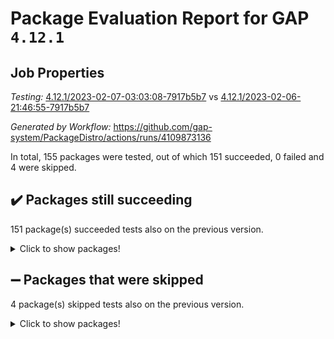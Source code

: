 # Package Evaluation Report for GAP `4.12.1`

## Job Properties

*Testing:* [4.12.1/2023-02-07-03:03:08-7917b5b7](https://github.com/gap-system/PackageDistro/blob/data/reports/4.12.1/2023-02-07-03:03:08-7917b5b7) vs [4.12.1/2023-02-06-21:46:55-7917b5b7](https://github.com/gap-system/PackageDistro/blob/data/reports/4.12.1/2023-02-06-21:46:55-7917b5b7)

*Generated by Workflow:* https://github.com/gap-system/PackageDistro/actions/runs/4109873136

In total, 155 packages were tested, out of which 151 succeeded, 0 failed and 4 were skipped.

## :heavy_check_mark: Packages still succeeding

151 package(s) succeeded tests also on the previous version.
<details><summary>Click to show packages!</summary>

- 4ti2interface 2023.01-01 [(success)](https://github.com/gap-system/PackageDistro/actions/runs/4109873136/jobs/7092348694)
- ace 5.6.2 [(success)](https://github.com/gap-system/PackageDistro/actions/runs/4109873136/jobs/7092348803)
- aclib 1.3.2 [(success)](https://github.com/gap-system/PackageDistro/actions/runs/4109873136/jobs/7092348914)
- agt 0.3.1 [(success)](https://github.com/gap-system/PackageDistro/actions/runs/4109873136/jobs/7092348996)
- alnuth 3.2.1 [(success)](https://github.com/gap-system/PackageDistro/actions/runs/4109873136/jobs/7092349100)
- anupq 3.3.0 [(success)](https://github.com/gap-system/PackageDistro/actions/runs/4109873136/jobs/7092349188)
- atlasrep 2.1.6 [(success)](https://github.com/gap-system/PackageDistro/actions/runs/4109873136/jobs/7092349253)
- autodoc 2022.10.20 [(success)](https://github.com/gap-system/PackageDistro/actions/runs/4109873136/jobs/7092349336)
- automata 1.15 [(success)](https://github.com/gap-system/PackageDistro/actions/runs/4109873136/jobs/7092349411)
- automgrp 1.3.2 [(success)](https://github.com/gap-system/PackageDistro/actions/runs/4109873136/jobs/7092349485)
- autpgrp 1.11 [(success)](https://github.com/gap-system/PackageDistro/actions/runs/4109873136/jobs/7092349571)
- cap 2023.02-03 [(success)](https://github.com/gap-system/PackageDistro/actions/runs/4109873136/jobs/7092349669)
- caratinterface 2.3.4 [(success)](https://github.com/gap-system/PackageDistro/actions/runs/4109873136/jobs/7092349760)
- cddinterface 2022.11.01 [(success)](https://github.com/gap-system/PackageDistro/actions/runs/4109873136/jobs/7092349862)
- circle 1.6.5 [(success)](https://github.com/gap-system/PackageDistro/actions/runs/4109873136/jobs/7092349961)
- classicpres 1.22 [(success)](https://github.com/gap-system/PackageDistro/actions/runs/4109873136/jobs/7092350086)
- cohomolo 1.6.11 [(success)](https://github.com/gap-system/PackageDistro/actions/runs/4109873136/jobs/7092350170)
- congruence 1.2.4 [(success)](https://github.com/gap-system/PackageDistro/actions/runs/4109873136/jobs/7092350261)
- corelg 1.56 [(success)](https://github.com/gap-system/PackageDistro/actions/runs/4109873136/jobs/7092350368)
- crime 1.6 [(success)](https://github.com/gap-system/PackageDistro/actions/runs/4109873136/jobs/7092350454)
- crisp 1.4.6 [(success)](https://github.com/gap-system/PackageDistro/actions/runs/4109873136/jobs/7092350534)
- crypting 0.10.4 [(success)](https://github.com/gap-system/PackageDistro/actions/runs/4109873136/jobs/7092350616)
- cryst 4.1.25 [(success)](https://github.com/gap-system/PackageDistro/actions/runs/4109873136/jobs/7092350698)
- crystcat 1.1.10 [(success)](https://github.com/gap-system/PackageDistro/actions/runs/4109873136/jobs/7092350771)
- ctbllib 1.3.4 [(success)](https://github.com/gap-system/PackageDistro/actions/runs/4109873136/jobs/7092350850)
- cubefree 1.19 [(success)](https://github.com/gap-system/PackageDistro/actions/runs/4109873136/jobs/7092350954)
- curlinterface 2.3.1 [(success)](https://github.com/gap-system/PackageDistro/actions/runs/4109873136/jobs/7092351073)
- cvec 2.7.6 [(success)](https://github.com/gap-system/PackageDistro/actions/runs/4109873136/jobs/7092351153)
- datastructures 0.3.0 [(success)](https://github.com/gap-system/PackageDistro/actions/runs/4109873136/jobs/7092351253)
- deepthought 1.0.6 [(success)](https://github.com/gap-system/PackageDistro/actions/runs/4109873136/jobs/7092351349)
- design 1.7 [(success)](https://github.com/gap-system/PackageDistro/actions/runs/4109873136/jobs/7092351463)
- difsets 2.3.1 [(success)](https://github.com/gap-system/PackageDistro/actions/runs/4109873136/jobs/7092351524)
- digraphs 1.6.1 [(success)](https://github.com/gap-system/PackageDistro/actions/runs/4109873136/jobs/7092351603)
- edim 1.3.6 [(success)](https://github.com/gap-system/PackageDistro/actions/runs/4109873136/jobs/7092351669)
- example 4.3.3 [(success)](https://github.com/gap-system/PackageDistro/actions/runs/4109873136/jobs/7092351747)
- examplesforhomalg 2022.11-01 [(success)](https://github.com/gap-system/PackageDistro/actions/runs/4109873136/jobs/7092351827)
- factint 1.6.3 [(success)](https://github.com/gap-system/PackageDistro/actions/runs/4109873136/jobs/7092351909)
- ferret 1.0.9 [(success)](https://github.com/gap-system/PackageDistro/actions/runs/4109873136/jobs/7092351974)
- fga 1.4.0 [(success)](https://github.com/gap-system/PackageDistro/actions/runs/4109873136/jobs/7092352059)
- fining 1.5.4 [(success)](https://github.com/gap-system/PackageDistro/actions/runs/4109873136/jobs/7092352146)
- float 1.0.3 [(success)](https://github.com/gap-system/PackageDistro/actions/runs/4109873136/jobs/7092352223)
- format 1.4.3 [(success)](https://github.com/gap-system/PackageDistro/actions/runs/4109873136/jobs/7092352301)
- forms 1.2.9 [(success)](https://github.com/gap-system/PackageDistro/actions/runs/4109873136/jobs/7092352369)
- fplsa 1.2.6 [(success)](https://github.com/gap-system/PackageDistro/actions/runs/4109873136/jobs/7092352447)
- fr 2.4.12 [(success)](https://github.com/gap-system/PackageDistro/actions/runs/4109873136/jobs/7092352519)
- francy 1.2.5 [(success)](https://github.com/gap-system/PackageDistro/actions/runs/4109873136/jobs/7092352582)
- fwtree 1.3 [(success)](https://github.com/gap-system/PackageDistro/actions/runs/4109873136/jobs/7092352648)
- gapdoc 1.6.6 [(success)](https://github.com/gap-system/PackageDistro/actions/runs/4109873136/jobs/7092352712)
- gauss 2023.01-01 [(success)](https://github.com/gap-system/PackageDistro/actions/runs/4109873136/jobs/7092352786)
- gaussforhomalg 2022.08-03 [(success)](https://github.com/gap-system/PackageDistro/actions/runs/4109873136/jobs/7092352859)
- gbnp 1.0.5 [(success)](https://github.com/gap-system/PackageDistro/actions/runs/4109873136/jobs/7092352944)
- generalizedmorphismsforcap 2023.01-01 [(success)](https://github.com/gap-system/PackageDistro/actions/runs/4109873136/jobs/7092353033)
- genss 1.6.8 [(success)](https://github.com/gap-system/PackageDistro/actions/runs/4109873136/jobs/7092353117)
- gradedmodules 2022.09-02 [(success)](https://github.com/gap-system/PackageDistro/actions/runs/4109873136/jobs/7092353205)
- gradedringforhomalg 2022.11-01 [(success)](https://github.com/gap-system/PackageDistro/actions/runs/4109873136/jobs/7092353259)
- grape 4.9.0 [(success)](https://github.com/gap-system/PackageDistro/actions/runs/4109873136/jobs/7092353315)
- groupoids 1.72 [(success)](https://github.com/gap-system/PackageDistro/actions/runs/4109873136/jobs/7092353385)
- grpconst 2.6.3 [(success)](https://github.com/gap-system/PackageDistro/actions/runs/4109873136/jobs/7092353444)
- guarana 0.96.3 [(success)](https://github.com/gap-system/PackageDistro/actions/runs/4109873136/jobs/7092353498)
- guava 3.18 [(success)](https://github.com/gap-system/PackageDistro/actions/runs/4109873136/jobs/7092353570)
- hap 1.50 [(success)](https://github.com/gap-system/PackageDistro/actions/runs/4109873136/jobs/7092353687)
- hapcryst 0.1.15 [(success)](https://github.com/gap-system/PackageDistro/actions/runs/4109873136/jobs/7092353753)
- hecke 1.5.3 [(success)](https://github.com/gap-system/PackageDistro/actions/runs/4109873136/jobs/7092353838)
- help 3.5 [(success)](https://github.com/gap-system/PackageDistro/actions/runs/4109873136/jobs/7092353928)
- homalg 2022.12-02 [(success)](https://github.com/gap-system/PackageDistro/actions/runs/4109873136/jobs/7092354012)
- homalgtocas 2022.11-02 [(success)](https://github.com/gap-system/PackageDistro/actions/runs/4109873136/jobs/7092354093)
- idrel 2.44 [(success)](https://github.com/gap-system/PackageDistro/actions/runs/4109873136/jobs/7092354161)
- images 1.3.1 [(success)](https://github.com/gap-system/PackageDistro/actions/runs/4109873136/jobs/7092354236)
- intpic 0.3.0 [(success)](https://github.com/gap-system/PackageDistro/actions/runs/4109873136/jobs/7092354339)
- io 4.8.1 [(success)](https://github.com/gap-system/PackageDistro/actions/runs/4109873136/jobs/7092354438)
- io_forhomalg 2022.11-01 [(success)](https://github.com/gap-system/PackageDistro/actions/runs/4109873136/jobs/7092354506)
- irredsol 1.4.4 [(success)](https://github.com/gap-system/PackageDistro/actions/runs/4109873136/jobs/7092354587)
- json 2.1.1 [(success)](https://github.com/gap-system/PackageDistro/actions/runs/4109873136/jobs/7092354665)
- jupyterkernel 1.4.1 [(success)](https://github.com/gap-system/PackageDistro/actions/runs/4109873136/jobs/7092354732)
- jupyterviz 1.5.6 [(success)](https://github.com/gap-system/PackageDistro/actions/runs/4109873136/jobs/7092354843)
- kan 1.34 [(success)](https://github.com/gap-system/PackageDistro/actions/runs/4109873136/jobs/7092354941)
- kbmag 1.5.11 [(success)](https://github.com/gap-system/PackageDistro/actions/runs/4109873136/jobs/7092355031)
- laguna 3.9.5 [(success)](https://github.com/gap-system/PackageDistro/actions/runs/4109873136/jobs/7092355135)
- liealgdb 2.2.1 [(success)](https://github.com/gap-system/PackageDistro/actions/runs/4109873136/jobs/7092355214)
- liepring 2.8 [(success)](https://github.com/gap-system/PackageDistro/actions/runs/4109873136/jobs/7092355292)
- liering 2.4.2 [(success)](https://github.com/gap-system/PackageDistro/actions/runs/4109873136/jobs/7092355397)
- linearalgebraforcap 2023.02-01 [(success)](https://github.com/gap-system/PackageDistro/actions/runs/4109873136/jobs/7092355505)
- localizeringforhomalg 2022.11-01 [(success)](https://github.com/gap-system/PackageDistro/actions/runs/4109873136/jobs/7092355618)
- loops 3.4.3 [(success)](https://github.com/gap-system/PackageDistro/actions/runs/4109873136/jobs/7092355739)
- lpres 1.0.3 [(success)](https://github.com/gap-system/PackageDistro/actions/runs/4109873136/jobs/7092355849)
- majoranaalgebras 1.5.1 [(success)](https://github.com/gap-system/PackageDistro/actions/runs/4109873136/jobs/7092355950)
- mapclass 1.4.6 [(success)](https://github.com/gap-system/PackageDistro/actions/runs/4109873136/jobs/7092356078)
- matgrp 0.70 [(success)](https://github.com/gap-system/PackageDistro/actions/runs/4109873136/jobs/7092356182)
- matricesforhomalg 2023.01-01 [(success)](https://github.com/gap-system/PackageDistro/actions/runs/4109873136/jobs/7092356295)
- modisom 2.5.3 [(success)](https://github.com/gap-system/PackageDistro/actions/runs/4109873136/jobs/7092356398)
- modulepresentationsforcap 2022.12-01 [(success)](https://github.com/gap-system/PackageDistro/actions/runs/4109873136/jobs/7092356502)
- modules 2022.11-01 [(success)](https://github.com/gap-system/PackageDistro/actions/runs/4109873136/jobs/7092356615)
- monoidalcategories 2023.02-02 [(success)](https://github.com/gap-system/PackageDistro/actions/runs/4109873136/jobs/7092356714)
- nconvex 2022.09-01 [(success)](https://github.com/gap-system/PackageDistro/actions/runs/4109873136/jobs/7092356807)
- nilmat 1.4.2 [(success)](https://github.com/gap-system/PackageDistro/actions/runs/4109873136/jobs/7092356894)
- nock 1.5 [(success)](https://github.com/gap-system/PackageDistro/actions/runs/4109873136/jobs/7092356995)
- normalizinterface 1.3.5 [(success)](https://github.com/gap-system/PackageDistro/actions/runs/4109873136/jobs/7092357086)
- nq 2.5.9 [(success)](https://github.com/gap-system/PackageDistro/actions/runs/4109873136/jobs/7092357216)
- numericalsgps 1.3.1 [(success)](https://github.com/gap-system/PackageDistro/actions/runs/4109873136/jobs/7092357315)
- openmath 11.5.2 [(success)](https://github.com/gap-system/PackageDistro/actions/runs/4109873136/jobs/7092357404)
- orb 4.9.0 [(success)](https://github.com/gap-system/PackageDistro/actions/runs/4109873136/jobs/7092357489)
- packagemanager 1.4.0 [(success)](https://github.com/gap-system/PackageDistro/actions/runs/4109873136/jobs/7092357579)
- patternclass 2.4.3 [(success)](https://github.com/gap-system/PackageDistro/actions/runs/4109873136/jobs/7092357656)
- permut 2.0.4 [(success)](https://github.com/gap-system/PackageDistro/actions/runs/4109873136/jobs/7092357739)
- polenta 1.3.10 [(success)](https://github.com/gap-system/PackageDistro/actions/runs/4109873136/jobs/7092357821)
- polymaking 0.8.6 [(success)](https://github.com/gap-system/PackageDistro/actions/runs/4109873136/jobs/7092357883)
- primgrp 3.4.3 [(success)](https://github.com/gap-system/PackageDistro/actions/runs/4109873136/jobs/7092357949)
- profiling 2.5.2 [(success)](https://github.com/gap-system/PackageDistro/actions/runs/4109873136/jobs/7092358054)
- qpa 1.34 [(success)](https://github.com/gap-system/PackageDistro/actions/runs/4109873136/jobs/7092358127)
- quagroup 1.8.3 [(success)](https://github.com/gap-system/PackageDistro/actions/runs/4109873136/jobs/7092358213)
- radiroot 2.9 [(success)](https://github.com/gap-system/PackageDistro/actions/runs/4109873136/jobs/7092358282)
- rcwa 4.7.1 [(success)](https://github.com/gap-system/PackageDistro/actions/runs/4109873136/jobs/7092358357)
- rds 1.8 [(success)](https://github.com/gap-system/PackageDistro/actions/runs/4109873136/jobs/7092358430)
- recog 1.4.2 [(success)](https://github.com/gap-system/PackageDistro/actions/runs/4109873136/jobs/7092358505)
- repndecomp 1.3.0 [(success)](https://github.com/gap-system/PackageDistro/actions/runs/4109873136/jobs/7092358590)
- repsn 3.1.0 [(success)](https://github.com/gap-system/PackageDistro/actions/runs/4109873136/jobs/7092358666)
- resclasses 4.7.3 [(success)](https://github.com/gap-system/PackageDistro/actions/runs/4109873136/jobs/7092358770)
- ringsforhomalg 2023.02-01 [(success)](https://github.com/gap-system/PackageDistro/actions/runs/4109873136/jobs/7092358847)
- sco 2022.09-01 [(success)](https://github.com/gap-system/PackageDistro/actions/runs/4109873136/jobs/7092358909)
- scscp 2.4.0 [(success)](https://github.com/gap-system/PackageDistro/actions/runs/4109873136/jobs/7092358967)
- semigroups 5.2.0 [(success)](https://github.com/gap-system/PackageDistro/actions/runs/4109873136/jobs/7092359033)
- sglppow 2.3 [(success)](https://github.com/gap-system/PackageDistro/actions/runs/4109873136/jobs/7092359101)
- sgpviz 0.999.5 [(success)](https://github.com/gap-system/PackageDistro/actions/runs/4109873136/jobs/7092359182)
- simpcomp 2.1.14 [(success)](https://github.com/gap-system/PackageDistro/actions/runs/4109873136/jobs/7092359249)
- singular 2022.09.23 [(success)](https://github.com/gap-system/PackageDistro/actions/runs/4109873136/jobs/7092359326)
- sl2reps 1.1 [(success)](https://github.com/gap-system/PackageDistro/actions/runs/4109873136/jobs/7092359413)
- sla 1.5.3 [(success)](https://github.com/gap-system/PackageDistro/actions/runs/4109873136/jobs/7092359508)
- smallgrp 1.5.1 [(success)](https://github.com/gap-system/PackageDistro/actions/runs/4109873136/jobs/7092359593)
- smallsemi 0.6.13 [(success)](https://github.com/gap-system/PackageDistro/actions/runs/4109873136/jobs/7092359661)
- sonata 2.9.6 [(success)](https://github.com/gap-system/PackageDistro/actions/runs/4109873136/jobs/7092359748)
- sophus 1.27 [(success)](https://github.com/gap-system/PackageDistro/actions/runs/4109873136/jobs/7092359814)
- spinsym 1.5.2 [(success)](https://github.com/gap-system/PackageDistro/actions/runs/4109873136/jobs/7092359870)
- standardff 0.9.4 [(success)](https://github.com/gap-system/PackageDistro/actions/runs/4109873136/jobs/7092359928)
- symbcompcc 1.3.2 [(success)](https://github.com/gap-system/PackageDistro/actions/runs/4109873136/jobs/7092360014)
- thelma 1.3 [(success)](https://github.com/gap-system/PackageDistro/actions/runs/4109873136/jobs/7092360082)
- tomlib 1.2.9 [(success)](https://github.com/gap-system/PackageDistro/actions/runs/4109873136/jobs/7092360133)
- toolsforhomalg 2023.01-01 [(success)](https://github.com/gap-system/PackageDistro/actions/runs/4109873136/jobs/7092360190)
- toric 1.9.5 [(success)](https://github.com/gap-system/PackageDistro/actions/runs/4109873136/jobs/7092360245)
- toricvarieties 2022.07.13 [(success)](https://github.com/gap-system/PackageDistro/actions/runs/4109873136/jobs/7092360311)
- transgrp 3.6.3 [(success)](https://github.com/gap-system/PackageDistro/actions/runs/4109873136/jobs/7092360369)
- ugaly 4.0.3 [(success)](https://github.com/gap-system/PackageDistro/actions/runs/4109873136/jobs/7092360430)
- unipot 1.5 [(success)](https://github.com/gap-system/PackageDistro/actions/runs/4109873136/jobs/7092360481)
- unitlib 4.1.0 [(success)](https://github.com/gap-system/PackageDistro/actions/runs/4109873136/jobs/7092360536)
- utils 0.81 [(success)](https://github.com/gap-system/PackageDistro/actions/runs/4109873136/jobs/7092360590)
- uuid 0.7 [(success)](https://github.com/gap-system/PackageDistro/actions/runs/4109873136/jobs/7092360648)
- walrus 0.9991 [(success)](https://github.com/gap-system/PackageDistro/actions/runs/4109873136/jobs/7092360711)
- wedderga 4.10.2 [(success)](https://github.com/gap-system/PackageDistro/actions/runs/4109873136/jobs/7092360781)
- xmod 2.88 [(success)](https://github.com/gap-system/PackageDistro/actions/runs/4109873136/jobs/7092360865)
- xmodalg 1.23 [(success)](https://github.com/gap-system/PackageDistro/actions/runs/4109873136/jobs/7092360931)
- yangbaxter 0.10.2 [(success)](https://github.com/gap-system/PackageDistro/actions/runs/4109873136/jobs/7092360999)
- zeromqinterface 0.14 [(success)](https://github.com/gap-system/PackageDistro/actions/runs/4109873136/jobs/7092361060)
</details>

## :heavy_minus_sign: Packages that were skipped

4 package(s) skipped tests also on the previous version.
<details><summary>Click to show packages!</summary>

- browse 1.8.20 [(skipped)](https://github.com/gap-system/PackageDistro/actions/runs/4109873136/jobs/7092146672)
- itc 1.5.1 [(skipped)](https://github.com/gap-system/PackageDistro/actions/runs/4109873136/jobs/7092146672)
- polycyclic 2.16 [(skipped)](https://github.com/gap-system/PackageDistro/actions/runs/4109873136/jobs/7092146672)
- xgap 4.31 [(skipped)](https://github.com/gap-system/PackageDistro/actions/runs/4109873136/jobs/7092146672)
</details>

